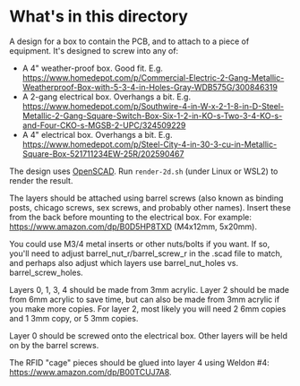 # What's in this directory

A design for a box to contain the PCB, and to attach to a piece of equipment.
It's designed to screw into any of:
* A 4" weather-proof box. Good fit. E.g.
  https://www.homedepot.com/p/Commercial-Electric-2-Gang-Metallic-Weatherproof-Box-with-5-3-4-in-Holes-Gray-WDB575G/300846319
* A 2-gang electrical box. Overhangs a bit. E.g.
  https://www.homedepot.com/p/Southwire-4-in-W-x-2-1-8-in-D-Steel-Metallic-2-Gang-Square-Switch-Box-Six-1-2-in-KO-s-Two-3-4-KO-s-and-Four-CKO-s-MGSB-2-UPC/324509229
* A 4" electrical box. Overhangs a bit. E.g.
  https://www.homedepot.com/p/Steel-City-4-in-30-3-cu-in-Metallic-Square-Box-521711234EW-25R/202590467

The design uses [OpenSCAD](https://openscad.org/). Run `render-2d.sh` (under
Linux or WSL2) to render the result.

The layers should be attached using barrel screws (also known as binding
posts, chicago screws, sex screws, and probably other names). Insert these
from the back before mounting to the electrical box. For example:
https://www.amazon.com/dp/B0D5HP8TXD (M4x12mm, 5x20mm).

You could use M3/4 metal inserts or other nuts/bolts if you want. If so,
you'll need to adjust barrel_nut_r/barrel_screw_r in the .scad file to match,
and perhaps also adjust which layers use barrel_nut_holes vs.
barrel_screw_holes.

Layers 0, 1, 3, 4 should be made from 3mm acrylic. Layer 2 should be made from
6mm acrylic to save time, but can also be made from 3mm acrylic if you make
more copies. For layer 2, most likely you will need 2 6mm copies and 1 3mm
copy, or 5 3mm copies.

Layer 0 should be screwed onto the electrical box. Other layers will be held
on by the barrel screws.

The RFID "cage" pieces should be glued into layer 4 using Weldon #4:
https://www.amazon.com/dp/B00TCUJ7A8.
